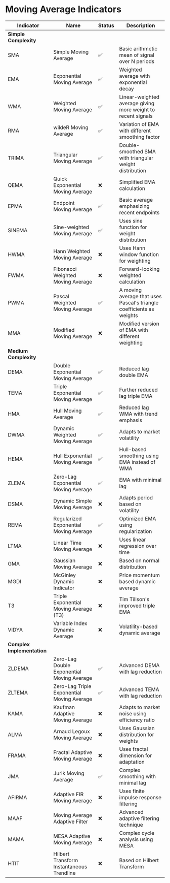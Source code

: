 # Moving Average Indicators

| Indicator | Name | Status | Description |
|-----------|------|--------|-------------|
| **Simple Complexity** |||
| SMA | Simple Moving Average | ✅ | Basic arithmetic mean of signal over N periods |
| EMA | Exponential Moving Average | ✅ | Weighted average with exponential decay |
| WMA | Weighted Moving Average | ✅ | Linear-weighted average giving more weight to recent signals |
| RMA | wildeR Moving Average | ✅ | Variation of EMA with different smoothing factor |
| TRIMA | Triangular Moving Average | ✅ | Double-smoothed SMA with triangular weight distribution |
| QEMA | Quick Exponential Moving Average | ❌ | Simplified EMA calculation |
| EPMA | Endpoint Moving Average | ✅ | Basic average emphasizing recent endpoints |
| SINEMA | Sine-weighted Moving Average | ✅ | Uses sine function for weight distribution |
| HWMA | Hann Weighted Moving Average | ❌ | Uses Hann window function for weighting |
| FWMA | Fibonacci Weighted Moving Average | ❌ | Forward-looking weighted calculation |
| PWMA | Pascal Weighted Moving Average | ✅ | A moving average that uses Pascal's triangle coefficients as weights |
| MMA | Modified Moving Average | ❌ | Modified version of EMA with different weighting |
| **Medium Complexity** |||
| DEMA | Double Exponential Moving Average | ✅ | Reduced lag double EMA |
| TEMA | Triple Exponential Moving Average | ✅ | Further reduced lag triple EMA |
| HMA | Hull Moving Average | ✅ | Reduced lag WMA with trend emphasis |
| DWMA | Dynamic Weighted Moving Average | ✅ | Adapts to market volatility |
| HEMA | Hull Exponential Moving Average | ✅ | Hull-based smoothing using EMA instead of WMA |
| ZLEMA | Zero-Lag Exponential Moving Average | ✅ | EMA with minimal lag |
| DSMA | Dynamic Simple Moving Average | ❌ | Adapts period based on volatility |
| REMA | Regularized Exponential Moving Average | ✅ | Optimized EMA using regularization |
| LTMA | Linear Time Moving Average | ❌ | Uses linear regression over time |
| GMA | Gaussian Moving Average | ❌ | Based on normal distribution |
| MGDI | McGinley Dynamic Indicator | ❌ | Price momentum based dynamic average |
| T3 | Triple Exponential Moving Average (T3) | ❌ | Tim Tillson's improved triple EMA |
| VIDYA | Variable Index Dynamic Average | ❌ | Volatility-based dynamic average |
| **Complex Implementation** |||
| ZLDEMA | Zero-Lag Double Exponential Moving Average | ✅ | Advanced DEMA with lag reduction |
| ZLTEMA | Zero-Lag Triple Exponential Moving Average | ✅ | Advanced TEMA with lag reduction |
| KAMA | Kaufman Adaptive Moving Average | ❌ | Adapts to market noise using efficiency ratio |
| ALMA | Arnaud Legoux Moving Average | ❌ | Uses Gaussian distribution for weights |
| FRAMA | Fractal Adaptive Moving Average | ❌ | Uses fractal dimension for adaptation |
| JMA | Jurik Moving Average | ✅ | Complex smoothing with minimal lag |
| AFIRMA | Adaptive FIR Moving Average | ❌ | Uses finite impulse response filtering |
| MAAF | Moving Average Adaptive Filter | ❌ | Advanced adaptive filtering technique |
| MAMA | MESA Adaptive Moving Average | ❌ | Complex cycle analysis using MESA |
| HTIT | Hilbert Transform Instantaneous Trendline | ❌ | Based on Hilbert Transform |
